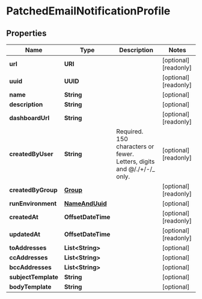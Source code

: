 

# PatchedEmailNotificationProfile


## Properties

Name | Type | Description | Notes
------------ | ------------- | ------------- | -------------
**url** | **URI** |  |  [optional] [readonly]
**uuid** | **UUID** |  |  [optional] [readonly]
**name** | **String** |  |  [optional]
**description** | **String** |  |  [optional]
**dashboardUrl** | **String** |  |  [optional] [readonly]
**createdByUser** | **String** | Required. 150 characters or fewer. Letters, digits and @/./+/-/_ only. |  [optional] [readonly]
**createdByGroup** | [**Group**](Group.md) |  |  [optional] [readonly]
**runEnvironment** | [**NameAndUuid**](NameAndUuid.md) |  |  [optional]
**createdAt** | **OffsetDateTime** |  |  [optional] [readonly]
**updatedAt** | **OffsetDateTime** |  |  [optional] [readonly]
**toAddresses** | **List&lt;String&gt;** |  |  [optional]
**ccAddresses** | **List&lt;String&gt;** |  |  [optional]
**bccAddresses** | **List&lt;String&gt;** |  |  [optional]
**subjectTemplate** | **String** |  |  [optional]
**bodyTemplate** | **String** |  |  [optional]



